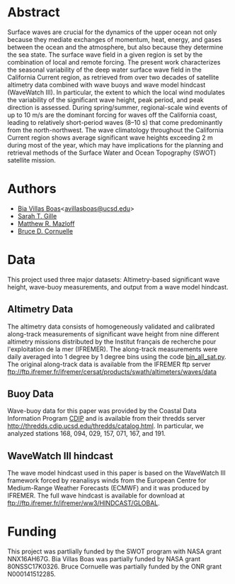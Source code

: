 # Abstract
Surface waves are crucial for the dynamics of the upper ocean not only because they mediate exchanges of momentum, heat, energy, and gases between the ocean and the atmosphere, but also because they determine the sea state. The surface wave field in a given region is set by the combination of local and remote forcing. The present work characterizes the seasonal variability of the deep water surface wave field in the California Current region, as retrieved from over two decades of satellite altimetry data combined with wave buoys and wave model hindcast (WaveWatch III). In particular, the extent to which the local wind modulates the variability of the significant wave height, peak period, and peak direction is assessed. During spring/summer, regional-scale wind events of up to 10 m/s are the dominant forcing for waves off the California coast, leading to relatively short-period waves (8–10 s) that come predominantly from the north-northwest. The wave climatology throughout the California Current region shows average significant wave heights exceeding 2 m during most of the year, which may have implications for the planning and retrieval methods of the Surface Water and Ocean Topography (SWOT) satellite mission.
# Authors
* [Bia Villas Boas](https://scripps.ucsd.edu/profiles/avillasboas)<<avillasboas@ucsd.edu>>
* [Sarah T. Gille](http://www-pord.ucsd.edu/~sgille/)
* [Matthew R. Mazloff](http://scrippsscholars.ucsd.edu/mmazloff)
* [Bruce D. Cornuelle](http://scrippsscholars.ucsd.edu/bcornuelle)
# Data
This project used three major datasets: Altimetry-based significant wave height, wave-buoy measurements, and 
output from a wave model hindcast. 

Altimetry Data 
-----------
The altimetry data consists of homogeneously validated and calibrated along-track measurements of significant wave height from nine different altimetry missions distributed by the Institut français de recherche pour l'exploitation de la mer (IFREMER). The along-track measurements were daily averaged into 1 degree by 1 degree bins using the code [bin_all_sat.py](https://github.com/biavillas/CaliforniaWaveVariability/blob/master/data/bin_all_sat.py). The original along-track data is available from the IFREMER ftp server <ftp://ftp.ifremer.fr/ifremer/cersat/products/swath/altimeters/waves/data>

Buoy Data 
-----------
Wave-buoy data for this paper was provided by the Coastal Data Information Program [CDIP](http://cdip.ucsd.edu) and is available from their thredds server <http://thredds.cdip.ucsd.edu/thredds/catalog.html>. In particular, we analyzed stations 168, 094, 029, 157, 071, 167, and 191.

WaveWatch III hindcast
-----------
The wave model hindcast used in this paper is based on the WaveWatch III framework forced by reanalisys winds from the European Centre for Medium-Range Weather Forecasts (ECMWF) and it was produced by IFREMER. The full wave hindcast is available for download at <ftp://ftp.ifremer.fr/ifremer/ww3/HINDCAST/GLOBAL>.


# Funding
This project was partlially funded by the SWOT program with NASA grant NNX16AH67G.
Bia Villas Boas was partially funded by NASA grant 80NSSC17K0326.
Bruce Cornuelle was partially funded by the ONR grant N000141512285.
